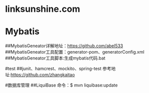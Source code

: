 # linksunshine.com

# Mybatis
##MybatisGeneator详解地址：https://github.com/abel533
##MybatisGeneator工具配置：generator-pom、generatorConfig.xml
##MybatisGeneator工具脚本:生成mybatis代码.bat

#test
##junit、hamcrest、mockito、spring-test 参考地址:https://github.com/zhangkaitao

#数据库管理
##LiquiBase 命令：$ mvn liquibase:update